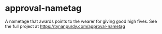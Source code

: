 # approval-nametag

A nametage that awards points to the wearer for giving good high fives.
See the full project at https://tynanpurdy.com/approval-nametag
